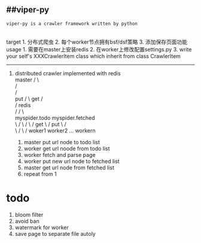 ##viper-py
------
    viper-py is a crawler framework written by python

<br>
target
1. 分布式爬虫
2. 每个worker节点拥有bsf/dsf策略
3. 添加保存页面功能
<br>
usage
1. 需要在master上安装redis
2. 在worker上修改配置settings.py
3. write your self's XXXCrawlerItem class which inherit from class CrawlerItem 

------
1. distributed crawler implemented with redis
    <br>
                            master 
                            /     \              
                           /       \
                          /         \
                     put /           \  get
                        /             \
                       /    redis      \
                      /     /   \       \
                myspider.todo    myspider.fetched   
                     \                  / 
                      \                /
                       \              /
                    get \            / put
                         \          /  
                          \        /
                           \      /
                            woker1 worker2 ... workern

    1. master put url node to todo list
    2. worker get url noode from todo list
    3. worker fetch and parse page
    4. worker put new url node to fetched list
    5. master get url node from fetched list 
    6. repeat from 1


todo
====
1. bloom filter
2. avoid ban
3. watermark for worker
4. save page to separate file autoly
